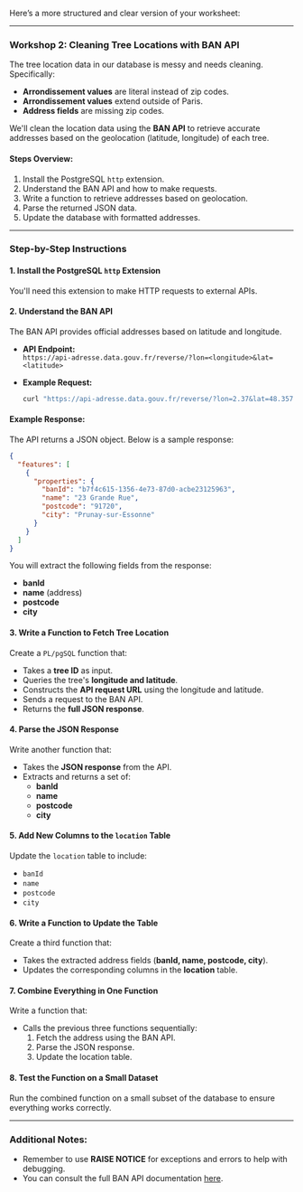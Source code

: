 Here’s a more structured and clear version of your worksheet:

---

### Workshop 2: Cleaning Tree Locations with BAN API

The tree location data in our database is messy and needs cleaning. Specifically:
- **Arrondissement values** are literal instead of zip codes.
- **Arrondissement values** extend outside of Paris.
- **Address fields** are missing zip codes.

We'll clean the location data using the **BAN API** to retrieve accurate addresses based on the geolocation (latitude, longitude) of each tree.

#### Steps Overview:
1. Install the PostgreSQL `http` extension.
2. Understand the BAN API and how to make requests.
3. Write a function to retrieve addresses based on geolocation.
4. Parse the returned JSON data.
5. Update the database with formatted addresses.

---

### Step-by-Step Instructions

#### 1. Install the PostgreSQL `http` Extension
You'll need this extension to make HTTP requests to external APIs.

#### 2. Understand the BAN API
The BAN API provides official addresses based on latitude and longitude. 

- **API Endpoint:**  
  `https://api-adresse.data.gouv.fr/reverse/?lon=<longitude>&lat=<latitude>`

- **Example Request:**
   ```bash
   curl "https://api-adresse.data.gouv.fr/reverse/?lon=2.37&lat=48.357"
   ```

#### Example Response:
The API returns a JSON object. Below is a sample response:
```json
{
  "features": [
    {
      "properties": {
        "banId": "b7f4c615-1356-4e73-87d0-acbe23125963",
        "name": "23 Grande Rue",
        "postcode": "91720",
        "city": "Prunay-sur-Essonne"
      }
    }
  ]
}
```
You will extract the following fields from the response:
- **banId**
- **name** (address)
- **postcode**
- **city**

#### 3. Write a Function to Fetch Tree Location
Create a `PL/pgSQL` function that:
- Takes a **tree ID** as input.
- Queries the tree's **longitude and latitude**.
- Constructs the **API request URL** using the longitude and latitude.
- Sends a request to the BAN API.
- Returns the **full JSON response**.

#### 4. Parse the JSON Response
Write another function that:
- Takes the **JSON response** from the API.
- Extracts and returns a set of:
   - **banId**
   - **name**
   - **postcode**
   - **city**

#### 5. Add New Columns to the `location` Table
Update the `location` table to include:
- `banId`
- `name`
- `postcode`
- `city`

#### 6. Write a Function to Update the Table
Create a third function that:
- Takes the extracted address fields (**banId, name, postcode, city**).
- Updates the corresponding columns in the **location** table.

#### 7. Combine Everything in One Function
Write a function that:
- Calls the previous three functions sequentially:
  1. Fetch the address using the BAN API.
  2. Parse the JSON response.
  3. Update the location table.

#### 8. Test the Function on a Small Dataset
Run the combined function on a small subset of the database to ensure everything works correctly.

---

### Additional Notes:
- Remember to use **RAISE NOTICE** for exceptions and errors to help with debugging.
- You can consult the full BAN API documentation [here](https://adresse.data.gouv.fr/api-doc/adresse).

